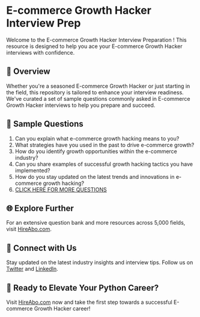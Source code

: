 # E-commerce Growth Hacker Interview Prep

Welcome to the E-commerce Growth Hacker Interview Preparation ! This resource is designed to help you ace your E-commerce Growth Hacker interviews with confidence.

## 🚀 Overview

Whether you're a seasoned E-commerce Growth Hacker or just starting in the field, this repository is tailored to enhance your interview readiness. We've curated a set of sample questions commonly asked in E-commerce Growth Hacker interviews to help you prepare and succeed.

## 📝 Sample Questions

1. Can you explain what e-commerce growth hacking means to you?
2. What strategies have you used in the past to drive e-commerce growth?
3. How do you identify growth opportunities within the e-commerce industry?
4. Can you share examples of successful growth hacking tactics you have implemented?
5. How do you stay updated on the latest trends and innovations in e-commerce growth hacking?
6. [CLICK HERE FOR MORE QUESTIONS](https://hireabo.com/job/22_2_23/Ecommerce%20Growth%20Hacker)

## 🌐 Explore Further

For an extensive question bank and more resources across 5,000 fields, visit [HireAbo.com](https://www.hireabo.com).

## 📱 Connect with Us

Stay updated on the latest industry insights and interview tips. Follow us on [Twitter](https://twitter.com/hireabo) and [LinkedIn](https://www.linkedin.com/in/hire-abo-3609972a8/).

## 🚀 Ready to Elevate Your Python Career?

Visit [HireAbo.com](https://www.hireabo.com) now and take the first step towards a successful E-commerce Growth Hacker career!